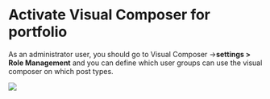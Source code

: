 # Activate Visual Composer for portfolio

As an administrator user, you should go to Visual Composer -&gt;**settings &gt; Role Management** and you can define which user groups can use the visual composer on which post types.

![](https://ticksy_attachments.s3.amazonaws.com/5316726975.jpg)

